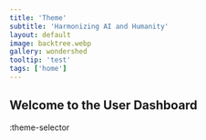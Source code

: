 ```yaml
---
title: 'Theme'
subtitle: 'Harmonizing AI and Humanity'
layout: default
image: backtree.webp
gallery: wondershed
tooltip: 'test'
tags: ['home']
---
```


## Welcome to the User Dashboard

:theme-selector